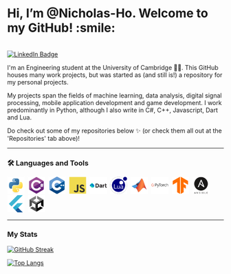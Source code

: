 <div id="header">
  <h1>Hi, I’m @Nicholas-Ho. Welcome to my GitHub! :smile:</h1>
  <img src="https://komarev.com/ghpvc/?username=Nicholas-Ho&style=flat-square&color=blue" alt=""/>
  <div id="badges">
    <a href="http://uk.linkedin.com/in/nicholas-ho-jx">
      <img src="https://img.shields.io/badge/LinkedIn-blue?style=for-the-badge&logo=linkedin&logoColor=white" alt="LinkedIn Badge"/>
    </a>
  </div>
</div>

I'm an Engineering student at the University of Cambridge 👨‍💻. This GitHub houses many work projects, but was started as (and still is!) a repository for my personal projects.

My projects span the fields of machine learning, data analysis, digital signal processing, mobile application development and game development. I work predominantly in Python, although I also write in C#, C++, Javascript, Dart and Lua.

Do check out some of my repositories below :sparkles: (or check them all out at the 'Repositories' tab above)!

---

### 🛠️ Languages and Tools
<div>
  <img src="https://github.com/devicons/devicon/blob/master/icons/python/python-original.svg" title="Python" alt="Python" width="40" height="40"/>&nbsp;
  <img src="https://github.com/devicons/devicon/blob/master/icons/csharp/csharp-original.svg" title="CSharp" alt="CSharp" width="40" height="40"/>&nbsp;
  <img src="https://github.com/devicons/devicon/blob/master/icons/cplusplus/cplusplus-original.svg" title="CPlusPlus" alt="CPlusPlus" width="40" height="40"/>&nbsp;
  <img src="https://github.com/devicons/devicon/blob/master/icons/javascript/javascript-original.svg" title="Javascript" alt="Javascript" width="40" height="40"/>&nbsp;
  <img src="https://github.com/devicons/devicon/blob/master/icons/dart/dart-original-wordmark.svg" title="Dart" alt="Dart" width="40" height="40"/>&nbsp;
  <img src="https://github.com/devicons/devicon/blob/master/icons/lua/lua-original-wordmark.svg" title="Lua" alt="Lua" width="40" height="40"/>&nbsp;
  <img src="https://github.com/devicons/devicon/blob/master/icons/matlab/matlab-original.svg" title="Matlab" alt="Matlab" width="40" height="40"/>&nbsp;
  <img src="https://github.com/devicons/devicon/blob/master/icons/pytorch/pytorch-original-wordmark.svg" title="Pytorch" alt="Pytorch" width="40" height="40"/>&nbsp;
  <img src="https://github.com/devicons/devicon/blob/master/icons/tensorflow/tensorflow-original.svg" title="Tensorflow" alt="Tensorflow" width="40" height="40"/>&nbsp;
  <img src="https://github.com/devicons/devicon/blob/master/icons/ansible/ansible-original-wordmark.svg" title="Ansible" alt="Ansible" width="40" height="40"/>&nbsp;
  <img src="https://github.com/devicons/devicon/blob/master/icons/flutter/flutter-original.svg" title="Flutter" alt="Flutter" width="40" height="40"/>&nbsp;
  <img src="https://github.com/devicons/devicon/blob/master/icons/unity/unity-original.svg" title="Unity" alt="Unity" width="40" height="40"/>&nbsp;
</div>

---

### My Stats
[![GitHub Streak](http://github-readme-streak-stats.herokuapp.com?user=Nicholas-Ho&theme=dark&background=000000)](https://git.io/streak-stats)

[![Top Langs](https://github-readme-stats.vercel.app/api/top-langs/?username=Nicholas-Ho&layout=compact&theme=vision-friendly-dark)](https://github.com/anuraghazra/github-readme-stats)

<!---
Nicholas-Ho/Nicholas-Ho is a ✨ special ✨ repository because its `README.md` (this file) appears on your GitHub profile.
You can click the Preview link to take a look at your changes.
--->
